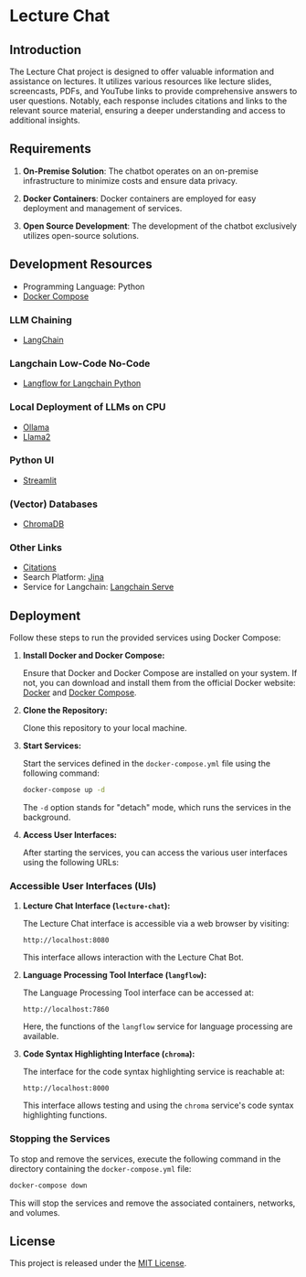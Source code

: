 # Lecture Chat

## Introduction

The Lecture Chat project is designed to offer valuable information and assistance on lectures. It utilizes various resources like lecture slides, screencasts, PDFs, and YouTube links to provide comprehensive answers to user questions. Notably, each response includes citations and links to the relevant source material, ensuring a deeper understanding and access to additional insights.

## Requirements

1. **On-Premise Solution**: The chatbot operates on an on-premise infrastructure to minimize costs and ensure data privacy.

2. **Docker Containers**: Docker containers are employed for easy deployment and management of services.

3. **Open Source Development**: The development of the chatbot exclusively utilizes open-source solutions.

## Development Resources

- Programming Language: Python
- [Docker Compose](https://www.docker.com/blog/build-and-deploy-a-langchain-powered-chat-app-with-docker-and-streamlit/)

### LLM Chaining

- [LangChain](https://github.com/langchain-ai/langchain)

### Langchain Low-Code No-Code

- [Langflow for Langchain Python](https://github.com/logspace-ai/langflow)

### Local Deployment of LLMs on CPU

- [Ollama](https://github.com/jmorganca/ollama)
- [Llama2](https://ai.meta.com/llama/)

### Python UI

- [Streamlit](https://github.com/streamlit/streamlit)

### (Vector) Databases

- [ChromaDB](https://github.com/chroma-core/chroma)

### Other Links

- [Citations](https://medium.com/@yotamabraham/in-text-citing-with-langchain-question-answering-e19a24d81e39)
- Search Platform: [Jina](https://github.com/jina-ai/jina)
- Service for Langchain: [Langchain Serve](https://github.com/jina-ai/langchain-serve)

## Deployment

Follow these steps to run the provided services using Docker Compose:

1. **Install Docker and Docker Compose:**

   Ensure that Docker and Docker Compose are installed on your system. If not, you can download and install them from the official Docker website: [Docker](https://www.docker.com/) and [Docker Compose](https://docs.docker.com/compose/install/).

2. **Clone the Repository:**

   Clone this repository to your local machine.

3. **Start Services:**

   Start the services defined in the `docker-compose.yml` file using the following command:

   ```bash
   docker-compose up -d
   ```

   The `-d` option stands for "detach" mode, which runs the services in the background.

4. **Access User Interfaces:**

   After starting the services, you can access the various user interfaces using the following URLs:

### Accessible User Interfaces (UIs)

1. **Lecture Chat Interface (`lecture-chat`):**

   The Lecture Chat interface is accessible via a web browser by visiting:

   ```
   http://localhost:8080
   ```

   This interface allows interaction with the Lecture Chat Bot.

2. **Language Processing Tool Interface (`langflow`):**

   The Language Processing Tool interface can be accessed at:

   ```
   http://localhost:7860
   ```

   Here, the functions of the `langflow` service for language processing are available.

3. **Code Syntax Highlighting Interface (`chroma`):**

   The interface for the code syntax highlighting service is reachable at:

   ```
   http://localhost:8000
   ```

   This interface allows testing and using the `chroma` service's code syntax highlighting functions.

### Stopping the Services

To stop and remove the services, execute the following command in the directory containing the `docker-compose.yml` file:

```bash
docker-compose down
```

This will stop the services and remove the associated containers, networks, and volumes.

## License

This project is released under the [MIT License](https://github.com/philipempl/lecture-chat/LICENSE).
